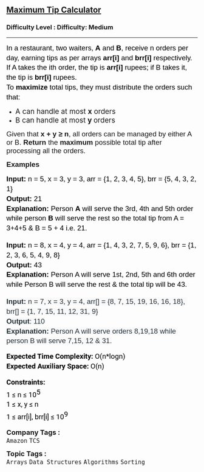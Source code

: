 <h2><a href="https://www.geeksforgeeks.org/problems/maximum-tip-calculator2631/1?timeMachineDate=2024-06-11">Maximum Tip Calculator</a></h2><h3>Difficulty Level : Difficulty: Medium</h3><hr><div class="problems_problem_content__Xm_eO"><p dir="ltr" style="line-height: 1.38; margin-top: 0pt; margin-bottom: 0pt;"><span style="font-size: 14pt; font-family: Arial, sans-serif; color: #000000; background-color: transparent; font-weight: 400; font-style: normal; font-variant: normal; text-decoration: none; vertical-align: baseline; white-space: pre-wrap;"><span style="vertical-align: super;">In a restaurant, two waiters, <strong>A</strong> and <strong>B</strong>, receive n orders per day, earning tips as per arrays <strong>arr[i]</strong> and <strong>brr[i]</strong> respectively. If A takes the ith order, the tip is <strong>arr[i]</strong> rupees; if B takes it, the tip is <strong>brr[i]</strong> rupees.</span></span></p>
<p dir="ltr" style="line-height: 1.38; margin-top: 0pt; margin-bottom: 0pt;"><span style="font-size: 14pt; font-family: Arial, sans-serif; color: #000000; background-color: transparent; font-weight: 400; font-style: normal; font-variant: normal; text-decoration: none; vertical-align: baseline; white-space: pre-wrap;"><span style="vertical-align: super;">To <strong>maximize </strong>total tips, they must distribute the orders such that:</span></span></p>
<ul>
<li><span style="font-size: 14pt;">A can handle at most <strong>x</strong> orders</span></li>
<li><span style="font-size: 14pt;">B can handle at most <strong>y </strong>orders</span></li>
</ul>
<p><span style="font-size: 14pt;"><span style="font-family: Arial, sans-serif; white-space-collapse: preserve;">Given that <strong>x + y ≥ n</strong>, all orders can be managed by either A or B. </span><strong style="font-family: Arial, sans-serif; white-space-collapse: preserve;">Return </strong><span style="font-family: Arial, sans-serif; white-space-collapse: preserve;">the <strong>maximum </strong>possible total tip after processing all the orders.</span></span></p>
<p><strong><span style="font-size: 14pt;"><span style="font-family: Arial, sans-serif; white-space-collapse: preserve;">Examples</span></span></strong></p>
<pre dir="ltr" style="line-height: 1.38; margin-top: 0pt; margin-bottom: 0pt;"><span style="font-size: 14pt;"><span style="font-family: Arial, sans-serif; color: #000000; background-color: transparent; font-weight: bold; font-style: normal; font-variant: normal; text-decoration: none; vertical-align: baseline; white-space: pre-wrap;">Input: </span><span style="font-family: Arial, sans-serif; color: #000000; background-color: transparent; font-weight: 400; font-style: normal; font-variant: normal; text-decoration: none; vertical-align: baseline; white-space: pre-wrap;">n = 5, x = 3, y = 3, arr = {1, 2, 3, 4, 5}, brr = {5, 4, 3, 2, 1}</span></span><br><span style="font-size: 14pt;"><span style="font-family: Arial, sans-serif; color: #000000; background-color: transparent; font-weight: bold; font-style: normal; font-variant: normal; text-decoration: none; vertical-align: baseline; white-space: pre-wrap;">Output:</span><span style="font-family: Arial, sans-serif; color: #000000; background-color: transparent; font-weight: 400; font-style: normal; font-variant: normal; text-decoration: none; vertical-align: baseline; white-space: pre-wrap;"> 21</span></span><br><span style="font-size: 14pt;"><span style="font-family: Arial, sans-serif; color: #000000; background-color: transparent; font-weight: bold; font-style: normal; font-variant: normal; text-decoration: none; vertical-align: baseline; white-space: pre-wrap;">Explanation:</span><span style="font-family: Arial, sans-serif; color: #000000; background-color: transparent; font-weight: 400; font-style: normal; font-variant: normal; text-decoration: none; vertical-align: baseline; white-space: pre-wrap;"> Person </span><span style="font-family: Arial, sans-serif; color: #000000; background-color: transparent; font-weight: bold; font-style: normal; font-variant: normal; text-decoration: none; vertical-align: baseline; white-space: pre-wrap;">A</span><span style="font-family: Arial, sans-serif; color: #000000; background-color: transparent; font-weight: 400; font-style: normal; font-variant: normal; text-decoration: none; vertical-align: baseline; white-space: pre-wrap;"> will serve the 3rd, 4th and 5th order while person </span><span style="font-family: Arial, sans-serif; color: #000000; background-color: transparent; font-weight: bold; font-style: normal; font-variant: normal; text-decoration: none; vertical-align: baseline; white-space: pre-wrap;">B</span><span style="font-family: Arial, sans-serif; color: #000000; background-color: transparent; font-weight: 400; font-style: normal; font-variant: normal; text-decoration: none; vertical-align: baseline; white-space: pre-wrap;"> will serve the rest so the total tip from A = 3+4+5 &amp; B = 5 + 4 i.e. 21. </span></span></pre>
<p dir="ltr" style="line-height: 1.38; margin-top: 0pt; margin-bottom: 0pt;">&nbsp;</p>
<pre dir="ltr" style="line-height: 1.38; margin-top: 0pt; margin-bottom: 0pt;"><span style="font-size: 14pt;"><span style="font-family: Arial, sans-serif; color: #000000; background-color: transparent; font-weight: bold; font-style: normal; font-variant: normal; text-decoration: none; vertical-align: baseline; white-space: pre-wrap;">Input: </span><span style="font-family: Arial, sans-serif; color: #000000; background-color: transparent; font-weight: 400; font-style: normal; font-variant: normal; text-decoration: none; vertical-align: baseline; white-space: pre-wrap;">n = 8, x = 4, y = 4, arr = {1, 4, 3, 2, 7, 5, 9, 6}, brr = {1, 2, 3, 6, 5, 4, 9, 8}</span></span><br><span style="font-size: 14pt;"><span style="font-family: Arial, sans-serif; color: #000000; background-color: transparent; font-weight: bold; font-style: normal; font-variant: normal; text-decoration: none; vertical-align: baseline; white-space: pre-wrap;">Output:</span><span style="font-family: Arial, sans-serif; color: #000000; background-color: transparent; font-weight: 400; font-style: normal; font-variant: normal; text-decoration: none; vertical-align: baseline; white-space: pre-wrap;"> 43</span></span><br><span style="font-size: 14pt;"><span style="font-family: Arial, sans-serif; color: #000000; background-color: transparent; font-weight: bold; font-style: normal; font-variant: normal; text-decoration: none; vertical-align: baseline; white-space: pre-wrap;">Explanation:</span><span style="font-family: Arial, sans-serif; color: #000000; background-color: transparent; font-weight: 400; font-style: normal; font-variant: normal; text-decoration: none; vertical-align: baseline; white-space: pre-wrap;"> Person A will serve 1st, 2nd, 5th and 6th order while Person B will serve the rest &amp; the total tip will be 43.</span></span></pre>
<p dir="ltr" style="line-height: 1.38; margin-top: 0pt; margin-bottom: 0pt;">&nbsp;</p>
<pre dir="ltr" style="line-height: 1.38; margin-top: 0pt; margin-bottom: 0pt;"><span style="font-size: 14pt;"><span style="font-family: Nunito, sans-serif; color: #273239; background-color: #f9f9f9; font-weight: bold; font-style: normal; font-variant: normal; text-decoration: none; vertical-align: baseline; white-space: pre-wrap;">Input: </span><span style="font-family: Nunito, sans-serif; color: #273239; background-color: #f9f9f9; font-weight: 400; font-style: normal; font-variant: normal; text-decoration: none; vertical-align: baseline; white-space: pre-wrap;">n = 7, x = 3, y = 4, arr[] = {8, 7, 15, 19, 16, 16, 18}, brr[] = {1, 7, 15, 11, 12, 31, 9}</span></span><br><span style="font-size: 14pt;"><span style="font-family: Nunito, sans-serif; color: #273239; background-color: #f9f9f9; font-weight: bold; font-style: normal; font-variant: normal; text-decoration: none; vertical-align: baseline; white-space: pre-wrap;">Output</span><span style="font-family: Nunito, sans-serif; color: #273239; background-color: #f9f9f9; font-weight: 400; font-style: normal; font-variant: normal; text-decoration: none; vertical-align: baseline; white-space: pre-wrap;">: 110</span></span><br><span style="font-size: 14pt;"><span style="font-family: Nunito, sans-serif; color: #273239; background-color: #f9f9f9; font-weight: bold; font-style: normal; font-variant: normal; text-decoration: none; vertical-align: baseline; white-space: pre-wrap;">Explanation: </span><span style="font-family: Nunito, sans-serif; color: #273239; background-color: #f9f9f9; font-weight: 400; font-style: normal; font-variant: normal; text-decoration: none; vertical-align: baseline; white-space: pre-wrap;">Person A will serve orders 8,19,18 while person B will serve 7,15, 12 &amp; 31.</span></span></pre>
<p dir="ltr" style="line-height: 1.38; margin-top: 12pt; margin-bottom: 12pt;"><span style="font-size: 14pt;"><span style="font-family: Roboto, sans-serif; color: #000000; background-color: transparent; font-weight: bold; font-style: normal; font-variant: normal; text-decoration: none; vertical-align: baseline; white-space: pre-wrap;">Expected Time Complexity:</span><span style="font-family: Roboto, sans-serif; color: #000000; background-color: transparent; font-weight: 400; font-style: normal; font-variant: normal; text-decoration: none; vertical-align: baseline; white-space: pre-wrap;"> O(n*logn)</span><span style="font-family: Roboto, sans-serif; color: #000000; background-color: transparent; font-weight: 400; font-style: normal; font-variant: normal; text-decoration: none; vertical-align: baseline; white-space: pre-wrap;"><br></span><span style="font-family: Roboto, sans-serif; color: #000000; background-color: transparent; font-weight: bold; font-style: normal; font-variant: normal; text-decoration: none; vertical-align: baseline; white-space: pre-wrap;">Expected Auxiliary Space:</span><span style="font-family: Roboto, sans-serif; color: #000000; background-color: transparent; font-weight: 400; font-style: normal; font-variant: normal; text-decoration: none; vertical-align: baseline; white-space: pre-wrap;"> O(n)</span></span></p>
<p dir="ltr" style="line-height: 1.38; margin-top: 12pt; margin-bottom: 12pt;"><span style="font-size: 14pt;"><span style="font-family: Roboto, sans-serif; color: #000000; background-color: transparent; font-weight: bold; font-style: normal; font-variant: normal; text-decoration: none; vertical-align: baseline; white-space: pre-wrap;">Constraints:</span><span style="font-family: Roboto, sans-serif; color: #000000; background-color: transparent; font-weight: bold; font-style: normal; font-variant: normal; text-decoration: none; vertical-align: baseline; white-space: pre-wrap;"><br></span><span style="font-family: Roboto, sans-serif; color: #000000; background-color: transparent; font-weight: 400; font-style: normal; font-variant: normal; text-decoration: none; vertical-align: baseline; white-space: pre-wrap;">1 ≤ n ≤ 10</span><span style="font-family: Roboto, sans-serif; color: #000000; background-color: transparent; font-weight: 400; font-style: normal; font-variant: normal; text-decoration: none; vertical-align: baseline; white-space: pre-wrap;"><span style="vertical-align: super;">5</span></span><span style="font-family: Roboto, sans-serif; color: #000000; background-color: transparent; font-weight: 400; font-style: normal; font-variant: normal; text-decoration: none; vertical-align: baseline; white-space: pre-wrap;"><span style="vertical-align: super;"><br></span></span><span style="font-family: Roboto, sans-serif; color: #000000; background-color: transparent; font-weight: 400; font-style: normal; font-variant: normal; text-decoration: none; vertical-align: baseline; white-space: pre-wrap;">1 ≤ x, y ≤ n</span><span style="font-family: Roboto, sans-serif; color: #000000; background-color: transparent; font-weight: 400; font-style: normal; font-variant: normal; text-decoration: none; vertical-align: baseline; white-space: pre-wrap;"><br></span><span style="font-family: Roboto, sans-serif; color: #000000; background-color: transparent; font-weight: 400; font-style: normal; font-variant: normal; text-decoration: none; vertical-align: baseline; white-space: pre-wrap;">1 ≤ arr[i], brr[i] ≤ 10</span><span style="font-family: Roboto, sans-serif; color: #000000; background-color: transparent; font-weight: 400; font-style: normal; font-variant: normal; text-decoration: none; vertical-align: baseline; white-space: pre-wrap;"><span style="vertical-align: super;">9</span></span></span></p></div><p><span style=font-size:18px><strong>Company Tags : </strong><br><code>Amazon</code>&nbsp;<code>TCS</code>&nbsp;<br><p><span style=font-size:18px><strong>Topic Tags : </strong><br><code>Arrays</code>&nbsp;<code>Data Structures</code>&nbsp;<code>Algorithms</code>&nbsp;<code>Sorting</code>&nbsp;